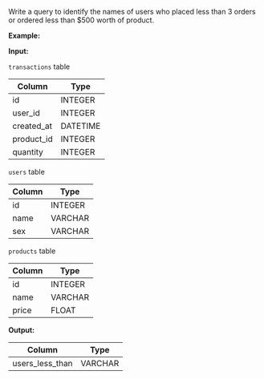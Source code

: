 ﻿
Write a query to identify the names of users who placed less than 3 orders or ordered less than $500 worth of product.

**Example:**

**Input:**

`transactions`  table


|   Column   |   Type   |
|------------|----------|
| id         | INTEGER  |
| user_id    | INTEGER  |
| created_at | DATETIME |
| product_id | INTEGER  |
| quantity   | INTEGER  |



`users`  table


| Column |  Type   |
|--------|---------|
| id     | INTEGER |
| name   | VARCHAR |
| sex    | VARCHAR |




`products`  table


| Column |  Type   |
|--------|---------|
| id     | INTEGER |
| name   | VARCHAR |
| price  | FLOAT   |



**Output:**


|     Column      |  Type   |
|-----------------|---------|
| users_less_than | VARCHAR |




